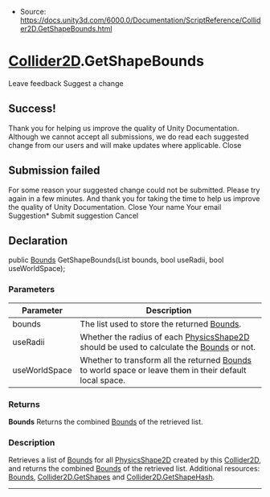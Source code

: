 * Source: https://docs.unity3d.com/6000.0/Documentation/ScriptReference/Collider2D.GetShapeBounds.html

#  [Collider2D](https://docs.unity3d.com/6000.0/Documentation/ScriptReference/Collider2D.html).GetShapeBounds
Leave feedback
Suggest a change
## Success!
Thank you for helping us improve the quality of Unity Documentation. Although we cannot accept all submissions, we do read each suggested change from our users and will make updates where applicable.
Close
## Submission failed
For some reason your suggested change could not be submitted. Please <a>try again</a> in a few minutes. And thank you for taking the time to help us improve the quality of Unity Documentation.
Close
Your name Your email Suggestion* Submit suggestion
Cancel
## Declaration
public [Bounds](https://docs.unity3d.com/6000.0/Documentation/ScriptReference/Bounds.html) GetShapeBounds(List<Bounds> bounds, bool useRadii, bool useWorldSpace); 
### Parameters
Parameter | Description  
---|---  
bounds | The list used to store the returned [Bounds](https://docs.unity3d.com/6000.0/Documentation/ScriptReference/Bounds.html).  
useRadii | Whether the radius of each [PhysicsShape2D](https://docs.unity3d.com/6000.0/Documentation/ScriptReference/PhysicsShape2D.html) should be used to calculate the [Bounds](https://docs.unity3d.com/6000.0/Documentation/ScriptReference/Bounds.html) or not.  
useWorldSpace | Whether to transform all the returned [Bounds](https://docs.unity3d.com/6000.0/Documentation/ScriptReference/Bounds.html) to world space or leave them in their default local space.  
### Returns
**Bounds** Returns the combined [Bounds](https://docs.unity3d.com/6000.0/Documentation/ScriptReference/Bounds.html) of the retrieved list. 
### Description
Retrieves a list of [Bounds](https://docs.unity3d.com/6000.0/Documentation/ScriptReference/Bounds.html) for all [PhysicsShape2D](https://docs.unity3d.com/6000.0/Documentation/ScriptReference/PhysicsShape2D.html) created by this [Collider2D](https://docs.unity3d.com/6000.0/Documentation/ScriptReference/Collider2D.html), and returns the combined [Bounds](https://docs.unity3d.com/6000.0/Documentation/ScriptReference/Bounds.html) of the retrieved list.
Additional resources: [Bounds](https://docs.unity3d.com/6000.0/Documentation/ScriptReference/Bounds.html), [Collider2D.GetShapes](https://docs.unity3d.com/6000.0/Documentation/ScriptReference/Collider2D.GetShapes.html) and [Collider2D.GetShapeHash](https://docs.unity3d.com/6000.0/Documentation/ScriptReference/Collider2D.GetShapeHash.html).
* * *
